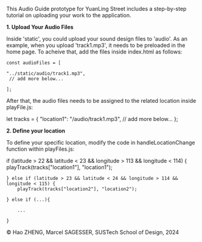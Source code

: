 This Audio Guide prototype for YuanLing Street includes a step-by-step tutorial on uploading your work to the application.

**1. Upload Your Audio Files**

Inside 'static', you could upload your sound design files to 'audio'. As an example, when you upload 'track1.mp3', it needs to be preloaded in the home page. To acheive that, add the files inside index.html as follows:

    const audioFiles = [
   
    "../static/audio/track1.mp3",
     // add more below...
   
    ];

After that, the audio files needs to be assigned to the related location inside playFile.js:

let tracks = {
    "location1": "/audio/track1.mp3",
    // add more below...
};

**2. Define your location**

To define your specific location, modify the code in handleLocationChange function within playFiles.js:    


if (latitude > 22 && latitude < 23 && longitude > 113 && longitude < 114) {
        playTrack(tracks["location1"], "location1");
        
    } else if (latitude > 23 && latitude < 24 && longitude > 114 && longitude < 115) {
        playTrack(tracks["location2"], "location2");
        
    } else if (...){
    
        ...
        
    }



© Hao ZHENG, Marcel SAGESSER, SUSTech School of Design, 2024

